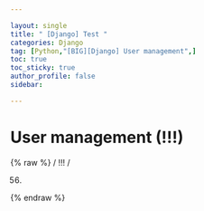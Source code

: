 ```yaml
---

layout: single
title: " [Django] Test "
categories: Django
tag: [Python,"[BIG][Django] User management",]
toc: true
toc_sticky: true
author_profile: false
sidebar:

---
```

# User management (!!!)
{% raw %}
/ !!! /



56.
{% endraw %}
